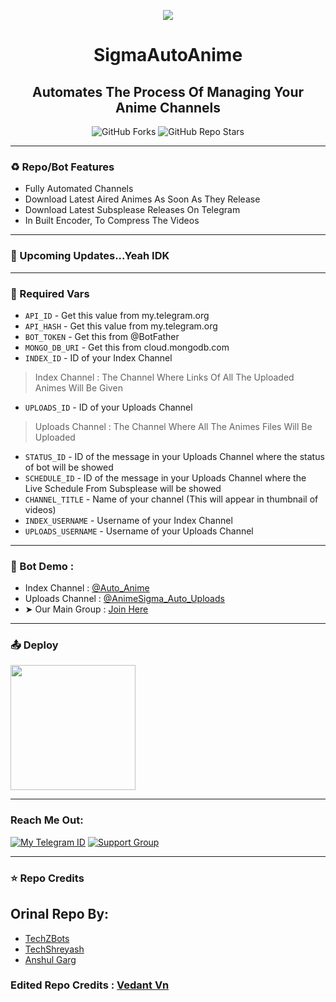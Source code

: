 <p align="center"><a href="https://github.com/Vedant-VN/SigmaAutoAnime"><img src="https://te.legra.ph/file/0821083da09a0c73c676b.jpg"></a></p> 

<h1 align="center"><b>SigmaAutoAnime</b></h1>
<h2 align="center"><b>Automates The Process Of Managing Your Anime Channels</b></h4>

<p align="center" > <img alt="GitHub Forks" src="https://img.shields.io/github/forks/Vedant-VN/SigmaAutoAnime?label=%F0%9F%8D%B4Forks&logoColor=blue&style=social"> <img alt="GitHub Repo Stars" src="https://img.shields.io/github/stars/Vedant-VN/SigmaAutoAnime?label=%E2%AD%90%EF%B8%8FStars&logoColor=blue&style=social"></p>

<hr>

### ♻️ Repo/Bot Features

* Fully Automated Channels
* Download Latest Aired Animes As Soon As They Release
* Download Latest Subsplease Releases On Telegram
* In Built Encoder, To Compress The Videos

<hr>

### 🎉 Upcoming Updates...Yeah IDK

<hr>

### 🧲 Required Vars

* `API_ID` - Get this value from my.telegram.org
* `API_HASH` - Get this value from my.telegram.org
* `BOT_TOKEN` - Get this from @BotFather
* `MONGO_DB_URI` - Get this from cloud.mongodb.com
* `INDEX_ID` - ID of your Index Channel
> Index Channel : The Channel Where Links Of All The Uploaded Animes Will Be Given
* `UPLOADS_ID` - ID of your Uploads Channel
> Uploads Channel : The Channel Where All The Animes Files Will Be Uploaded 
* `STATUS_ID` - ID of the message in your Uploads Channel where the status of bot will be showed
* `SCHEDULE_ID` - ID of the message in your Uploads Channel where the Live Schedule From Subsplease will be showed
* `CHANNEL_TITLE` - Name of your channel (This will appear in thumbnail of videos)
* `INDEX_USERNAME` - Username of your Index Channel
* `UPLOADS_USERNAME` - Username of your Uploads Channel

<hr>

### 🚀 Bot Demo :

* Index Channel : [@Auto_Anime](https://t.me/Auto_Anime)
* Uploads Channel : [@AnimeSigma_Auto_Uploads](https://t.me/AnimeSigma_Auto_Uploads)
* ➤ Our Main Group : [Join Here](https://t.me/Anime_Sigma)

<hr>

### 📤 Deploy
<p><a href="https://heroku.com/deploy?template=https://github.com/Vedant-VN/SigmaAutoAnime"><img src="https://img.shields.io/badge/Deploy%20To%20Heroku-blueviolet?style=for-the-badge&logo=heroku" width="200"/></a></p>

<hr>

### Reach Me Out:
[![My Telegram ID](https://img.shields.io/static/v1?label=Join&message=Telegram%20Channel&color=blueviolet&style=for-the-badge&logo=telegram&logoColor=violet)](https://telegram.me/Vedant_vn) [![Support Group](https://img.shields.io/static/v1?label=Join&message=Telegram%20Group&color=blueviolet&style=for-the-badge&logo=telegram&logoColor=violet)](https://telegram.me/NarutoRobot_Support)

<hr>

### ⭐ Repo Credits

## Orinal Repo By:
* [TechZBots](https://t.me/TechZBots)
* [TechShreyash](https://github.com/TechShreyash)
* [Anshul Garg](https://github.com/AuraMoon55)

### Edited Repo Credits : [Vedant Vn](https://github.com/Vedant-VN)
